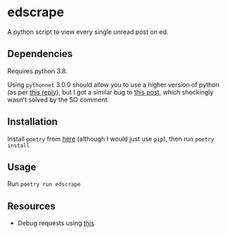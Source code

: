 # edscrape

A python script to view every single unread post on ed.

## Dependencies

Requires python 3.8. 

Using `pythonnet` 3.0.0 should allow you to use a higher version of python (as per [this reply](https://github.com/r0x0r/pywebview/issues/868#issuecomment-1250769488)), but I got a similar bug to [this post](https://stackoverflow.com/questions/70640459/python-pywebview-webview-start-system-nullreferenceexception-object-reference), which shockingly wasn't solved by the SO comment.  

## Installation

Install `poetry` from [here](https://python-poetry.org/docs/) (although I would just use `pip`), then run `poetry install`

## Usage

Run `poetry run edscrape`

## Resources

- Debug requests using [this](https://stackoverflow.com/questions/10588644/how-can-i-see-the-entire-http-request-thats-being-sent-by-my-python-application)